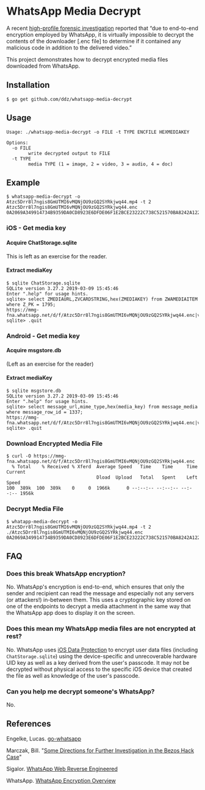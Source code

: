 # WhatsApp Media Decrypt

A recent [high-profile forensic investigation](https://www.vice.com/en_us/article/v74v34/saudi-arabia-hacked-jeff-bezos-phone-technical-report)
reported that “due to end-to-end encryption employed by WhatsApp, it
is virtually impossible to decrypt the contents of the downloader
[.enc file] to determine if it contained any malicious code in
addition to the delivered video.”

This project demonstrates how to decrypt encrypted media files
downloaded from WhatsApp.

## Installation

```
$ go get github.com/ddz/whatsapp-media-decrypt
```

## Usage

```
Usage: ./whatsapp-media-decrypt -o FILE -t TYPE ENCFILE HEXMEDIAKEY

Options:
  -o FILE
    	write decrypted output to FILE
  -t TYPE
    	media TYPE (1 = image, 2 = video, 3 = audio, 4 = doc)
```

## Example

```
$ whatsapp-media-decrypt -o Atzc5Drr8l7ngis8GmUTMI6vMQNjOU9zGQ2SYRkjwq44.mp4 -t 2 Atzc5Drr8l7ngis8GmUTMI6vMQNjOU9zGQ2SYRkjwq44.enc 0A2069A349914734B9359DA0CD8923E6DFDE06F1E2BCE23222C738C521570BA8242A1220A1F5AEB2E620F73007FA853200559B2669455BB5818F619397C638042D8F7F2A18B984A5F1052000
```

### iOS - Get media key

#### Acquire ChatStorage.sqlite

This is left as an exercise for the reader.

#### Extract mediaKey

```
$ sqlite ChatStorage.sqlite
SQLite version 3.27.2 2019-03-09 15:45:46
Enter ".help" for usage hints.
sqlite> select ZMEDIAURL,ZVCARDSTRING,hex(ZMEDIAKEY) from ZWAMEDIAITEM where Z_PK = 1795;
https://mmg-fna.whatsapp.net/d/f/Atzc5Drr8l7ngis8GmUTMI6vMQNjOU9zGQ2SYRkjwq44.enc|video/mp4|0A2069A349914734B9359DA0CD8923E6DFDE06F1E2BCE23222C738C521570BA8242A1220A1F5AEB2E620F73007FA853200559B2669455BB5818F619397C638042D8F7F2A18B984A5F1052000
sqlite> .quit
```

### Android - Get media key

#### Acquire msgstore.db

(Left as an exercise for the reader)

#### Extract mediaKey

```
$ sqlite msgstore.db
SQLite version 3.27.2 2019-03-09 15:45:46
Enter ".help" for usage hints.
sqlite> select message_url,mime_type,hex(media_key) from message_media where message_row_id = 1337;
https://mmg-fna.whatsapp.net/d/f/Atzc5Drr8l7ngis8GmUTMI6vMQNjOU9zGQ2SYRkjwq44.enc|video/mp4|0A2069A349914734B9359DA0CD8923E6DFDE06F1E2BCE23222C738C521570BA8242A1220A1F5AEB2E620F73007FA853200559B2669455BB5818F619397C638042D8F7F2A18B984A5F1052000
sqlite> .quit
```

### Download Encrypted Media File

```
$ curl -O https://mmg-fna.whatsapp.net/d/f/Atzc5Drr8l7ngis8GmUTMI6vMQNjOU9zGQ2SYRkjwq44.enc
  % Total    % Received % Xferd  Average Speed   Time    Time     Time  Current
                                 Dload  Upload   Total   Spent    Left  Speed
100  389k  100  389k    0     0  1966k      0 --:--:-- --:--:-- --:--:-- 1956k
```

### Decrypt Media File

```
$ whatapp-media-decrypt -o Atzc5Drr8l7ngis8GmUTMI6vMQNjOU9zGQ2SYRkjwq44.mp4 -t 2 ./Atzc5Drr8l7ngis8GmUTMI6vMQNjOU9zGQ2SYRkjwq44.enc 0A2069A349914734B9359DA0CD8923E6DFDE06F1E2BCE23222C738C521570BA8242A1220A1F5AEB2E620F73007FA853200559B2669455BB5818F619397C638042D8F7F2A18B984A5F1052000
```

## FAQ

### Does this break WhatsApp encryption?

No. WhatsApp's encryption is end-to-end, which ensures that only the
sender and recipient can read the message and especially not any
servers (or attackers!) in-between them. This uses a cryptographic key
stored on one of the endpoints to decrypt a media attachment in the
same way that the WhatsApp app does to display it on the screen.

### Does this mean my WhatsApp media files are not encrypted at rest?

No. WhatsApp uses [iOS Data
Protection](https://support.apple.com/guide/security/how-data-files-are-created-and-protected-sece8608431d/1/web/1)
to encrypt user data files (including `ChatStorage.sqlite`) using the
device-specific and unrecoverable hardware UID key as well as a key
derived from the user's passcode. It may not be decrypted without
physical access to the specific iOS device that created the file as
well as knowledge of the user's passcode.

### Can you help me decrypt someone's WhatsApp?

No.

## References
Engelke, Lucas. [go-whatsapp](https://github.com/Rhymen/go-whatsapp)

Marczak, Bill. "[Some Directions for Further Investigation in the Bezos Hack Case](https://medium.com/@billmarczak/bezos-hack-mbs-mohammed-bin-salman-whatsapp-218e1b4e1242)"

Sigalor. [WhatsApp Web Reverse Engineered](https://github.com/sigalor/whatsapp-web-reveng)

WhatsApp. [WhatsApp Encryption Overview](https://www.whatsapp.com/security/WhatsApp-Security-Whitepaper.pdf)
